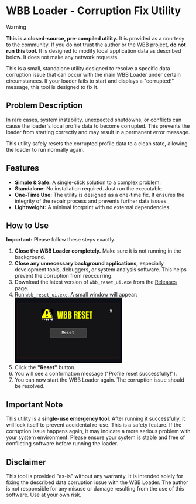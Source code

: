 # WBB Loader - Corruption Fix Utility

> [!WARNING]
> **This is a closed-source, pre-compiled utility.** It is provided as a courtesy to the community. If you do not trust the author or the WBB project, **do not run this tool.** It is designed to modify local application data as described below. It does not make any network requests.

This is a small, standalone utility designed to resolve a specific data corruption issue that can occur with the main WBB Loader under certain circumstances. If your loader fails to start and displays a "corrupted!" message, this tool is designed to fix it.

## Problem Description

In rare cases, system instability, unexpected shutdowns, or conflicts can cause the loader's local profile data to become corrupted. This prevents the loader from starting correctly and may result in a permanent error message.

This utility safely resets the corrupted profile data to a clean state, allowing the loader to run normally again.

## Features

*   **Simple & Safe:** A single-click solution to a complex problem.
*   **Standalone:** No installation required. Just run the executable.
*   **One-Time Use:** The utility is designed as a one-time fix. It ensures the integrity of the repair process and prevents further data issues.
*   **Lightweight:** A minimal footprint with no external dependencies.

## How to Use

**Important:** Please follow these steps exactly.

1.  **Close the WBB Loader completely.** Make sure it is not running in the background.
2.  **Close any unnecessary background applications,** especially development tools, debuggers, or system analysis software. This helps prevent the corruption from reoccurring.
3.  Download the latest version of `wbb_reset_ui.exe` from the [Releases](https://github.com/hutaoshusband/wbb_reset_ui/releases ) page.
4.  Run `wbb_reset_ui.exe`. A small window will appear:
    ![Screenshot of the Reset Tool UI](https://github.com/hutaoshusband/wbb_reset_ui/blob/main/screenshot-reset-tool.png?raw=true )
5.  Click the **"Reset"** button.
6.  You will see a confirmation message ("Profile reset successfully!").
7.  You can now start the WBB Loader again. The corruption issue should be resolved.

## Important Note

This utility is a **single-use emergency tool**. After running it successfully, it will lock itself to prevent accidental re-use. This is a safety feature. If the corruption issue happens again, it may indicate a more serious problem with your system environment. Please ensure your system is stable and free of conflicting software before running the loader.

## Disclaimer

This tool is provided "as-is" without any warranty. It is intended solely for fixing the described data corruption issue with the WBB Loader. The author is not responsible for any misuse or damage resulting from the use of this software. Use at your own risk.
